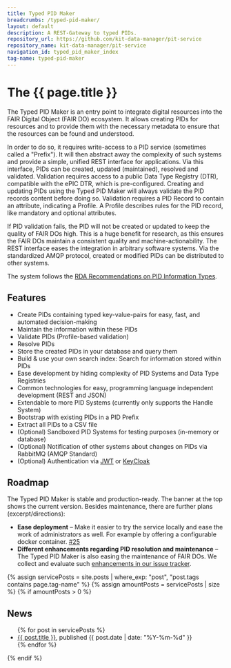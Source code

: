 ```yaml
---
title: Typed PID Maker
breadcrumbs: /typed-pid-maker/
layout: default
description: A REST-Gateway to typed PIDs.
repository_url: https://github.com/kit-data-manager/pit-service
repository_name: kit-data-manager/pit-service
navigation_id: typed_pid_maker_index
tag-name: typed-pid-maker
---
```


# The {{ page.title }}

The Typed PID Maker is an entry point to integrate digital resources into the FAIR Digital Object (FAIR DO) ecosystem.
It allows creating PIDs for resources and to provide them with the necessary metadata to ensure that the resources can be found and understood.

In order to do so, it requires write-access to a PID service (sometimes called a "Prefix").
It will then abstract away the complexity of such systems and provide a simple, unified REST interface for applications.
Via this interface, PIDs can be created, updated (maintained), resolved and validated.
Validation requires access to a public Data Type Registry (DTR), compatible with the ePIC DTR, which is pre-configured.
Creating and updating PIDs using the Typed PID Maker will always validate the PID records content before doing so.
Validation requires a PID Record to contain an attribute, indicating a Profile.
A Profile describes rules for the PID record, like mandatory and optional attributes.

If PID validation fails, the PID will not be created or updated to keep the quality of FAIR DOs high.
This is a huge benefit for research, as this ensures the FAIR DOs maintain a consistent quality and machine-actionability.
The REST interface eases the integration in arbitrary software systems.
Via the standardized AMQP protocol, created or modified PIDs can be distributed to other systems.

The system follows the [RDA Recommendations on PID Information Types](https://rd-alliance.org/group/pid-information-types-wg/outcomes/pid-information-types).

## Features

* Create PIDs containing typed key-value-pairs for easy, fast, and automated decision-making
* Maintain the information within these PIDs
* Validate PIDs (Profile-based validation)
* Resolve PIDs
* Store the created PIDs in your database and query them
* Build & use your own search index: Search for information stored within PIDs
* Ease development by hiding complexity of PID Systems and Data Type Registries
* Common technologies for easy, programming language independent development (REST and JSON)
* Extendable to more PID Systems (currently only supports the Handle System)
* Bootstrap with existing PIDs in a PID Prefix
* Extract all PIDs to a CSV file
* (Optional) Sandboxed PID Systems for testing purposes (in-memory or database)
* (Optional) Notification of other systems about changes on PIDs via RabbitMQ (AMQP Standard)
* (Optional) Authentication via [JWT](https://jwt.io/introduction) or [KeyCloak](https://www.keycloak.org/)

## Roadmap

The Typed PID Maker is stable and production-ready. The banner at the top shows the current version. Besides maintenance, there are further plans (excerpt/directions):

* **Ease deployment** – Make it easier to try the service locally and ease the work of administrators as well. For example by offering a configurable docker container. [#25](https://github.com/kit-data-manager/pit-service/issues/25)
* **Different enhancements regarding PID resolution and maintenance** – The Typed PID Maker is also easing the maintenance of FAIR DOs. We collect and evaluate such [enhancements in our issue tracker](https://github.com/kit-data-manager/pit-service/issues?q=is%3Aissue+is%3Aopen+label%3Aenhancement).


{% assign servicePosts = site.posts | where_exp: "post", "post.tags contains page.tag-name" %}
{% assign amountPosts = servicePosts | size %}
{% if amountPosts > 0 %}
## News

<ul>
  {% for post in servicePosts %}
      <li><a href="/webpage/{{ post.url }}">{{ post.title }}</a>, published {{ post.date | date: "%Y-%m-%d" }}</li>
  {% endfor %}
</ul>
{% endif %}
